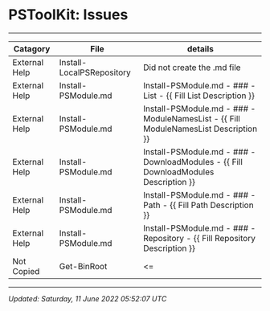 ﻿# PSToolKit: Issues

---

| Catagory      | File                      | details                                                                             |
| ------------- | ------------------------- | ----------------------------------------------------------------------------------- |
| External Help | Install-LocalPSRepository | Did not create the .md file                                                         |
| External Help | Install-PSModule.md       | Install-PSModule.md - ### -List - {{ Fill List Description }}                       |
| External Help | Install-PSModule.md       | Install-PSModule.md - ### -ModuleNamesList - {{ Fill ModuleNamesList Description }} |
| External Help | Install-PSModule.md       | Install-PSModule.md - ### -DownloadModules - {{ Fill DownloadModules Description }} |
| External Help | Install-PSModule.md       | Install-PSModule.md - ### -Path - {{ Fill Path Description }}                       |
| External Help | Install-PSModule.md       | Install-PSModule.md - ### -Repository - {{ Fill Repository Description }}           |
| Not Copied    | Get-BinRoot               | <=                                                                                  |

---

*Updated: Saturday, 11 June 2022 05:52:07 UTC*
